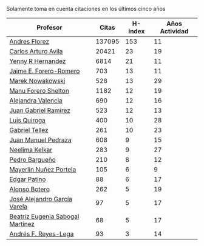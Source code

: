 Solamente toma en cuenta citaciones en los últimos cinco años

Profesor | Citas | H-index | Años Actividad |
----  | ----- | --- | --- |
[Andres Florez](https://scholar.google.com.co/citations?user=SUG6ga0AAAAJ&hl=en) |137095| 153 |  11 | 
[Carlos Arturo Avila](https://scholar.google.com.co/citations?user=jitNa1QAAAAJ&hl=en)| 20421 | 23 | 19 |
[Yenny R Hernandez](https://scholar.google.com.co/citations?user=KXWwfMMAAAAJ&hl=en) | 6814 | 21 | 11 | 
[Jaime E. Forero-Romero](https://scholar.google.com.co/citations?user=TLTK6WgAAAAJ&hl=en) | 703 | 13 | 11 |
[Marek Nowakowski](https://scholar.google.com.co/citations?user=ctFaBNQAAAAJ&hl=en) | 528 | 13 | 29 |
[Manu Forero Shelton](https://scholar.google.com.co/citations?user=0_jvORsAAAAJ&hl=en) | 1182 | 12 | 19 |
[Alejandra Valencia](https://scholar.google.com.co/citations?user=7Fa-MFYAAAAJ&hl=en) | 690 | 12 | 16 |
[Juan Gabriel Ramírez](https://scholar.google.com.co/citations?user=q0NfAgEAAAAJ&hl=en) | 523 | 12 | 13 |
[Luis Quiroga](https://scholar.google.com.co/citations?user=PPvfyVwAAAAJ&hl=en) | 400 | 10 | 28 |
[Gabriel Tellez](https://scholar.google.com.co/citations?user=1JHuoIAAAAAJ&hl=en) | 261 | 10 | 23 |
[Juan Manuel Pedraza](https://scholar.google.com.co/citations?user=x8-YWMsAAAAJ&hl=en) | 608 | 9 | 15 |
[Neelima Kelkar](https://scholar.google.com.co/citations?user=BMxIj5AAAAAJ&hl=en) | 283 | 9 | 27 |
[Pedro Bargueño](https://scholar.google.com.co/citations?user=euepDO8AAAAJ&hl=en) | 210 | 8 | 12 |
[Mayerlin Nuñez Portela](https://scholar.google.com.co/citations?user=znFnm4wAAAAJ&hl=en) | 105 | 6 | 9 |
[Edgar Patino](https://scholar.google.com.co/citations?user=bx4dJNgAAAAJ&hl=en) | 88 | 6 | 17 | 
[Alonso Botero](https://scholar.google.com.co/citations?user=e06A7mUAAAAJ&hl=en) | 262 | 5 | 19 |
[José Alejandro García Varela](https://scholar.google.com.co/citations?user=iA0H5dgAAAAJ&hl=en) | 97 | 5 | 17 |
[Beatriz Eugenia Sabogal Martínez](https://scholar.google.com.co/citations?user=T-0RjQYAAAAJ&hl=en) | 68 | 5 | 17 |
[Andrés F. Reyes-Lega](https://scholar.google.com.co/citations?user=04V0g64AAAAJ&hl=en) | 93 | 3 | 14 | 



